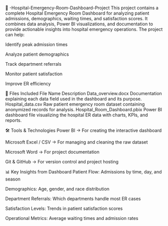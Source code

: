 📌 -Hospital-Emergency-Room-Dashboard-Project
This project contains a complete Hospital Emergency Room Dashboard for analyzing patient admissions, demographics, waiting times, and satisfaction scores. It combines data analysis, Power BI visualizations, and documentation to provide actionable insights into hospital emergency operations.
The project can help:

Identify peak admission times

Analyze patient demographics

Track department referrals

Monitor patient satisfaction

Improve ER efficiency

📂 Files Included
File Name	Description
Data_overview.docx	Documentation explaining each data field used in the dashboard and its purpose.
Hospital_data.csv	Raw patient emergency room dataset containing anonymized records for analysis.
Hospital_Room_Dashboard.pbix	Power BI dashboard file visualizing the hospital ER data with charts, KPIs, and reports.

🛠 Tools & Technologies
Power BI → For creating the interactive dashboard

Microsoft Excel / CSV → For managing and cleaning the raw dataset

Microsoft Word → For project documentation

Git & GitHub → For version control and project hosting

📊 Key Insights from Dashboard
Patient Flow: Admissions by time, day, and season

Demographics: Age, gender, and race distribution

Department Referrals: Which departments handle most ER cases

Satisfaction Levels: Trends in patient satisfaction scores

Operational Metrics: Average waiting times and admission rates
